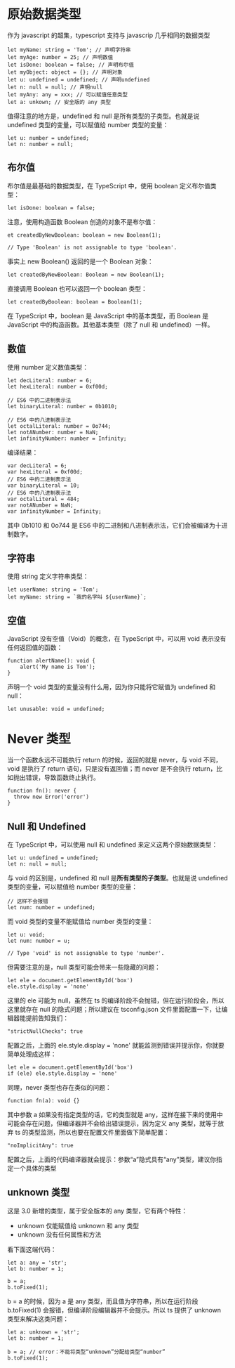 # 原始数据类型 #
作为 javascript 的超集，typescript 支持与 javascrip 几乎相同的数据类型

```
let myName: string = 'Tom'; // 声明字符串
let myAge: number = 25; // 声明数值
let isDone: boolean = false; // 声明布尔值
let myObject: object = {}; // 声明对象
let u: undefined = undefined; // 声明undefined
let n: null = null; // 声明null
let myAny: any = xxx; // 可以赋值任意类型
let a: unkown; // 安全版的 any 类型
```

值得注意的地方是，undefined 和 null 是所有类型的子类型。也就是说 undefined 类型的变量，可以赋值给 number 类型的变量：

```
let u: number = undefined;
let n: number = null;
```

## 布尔值 ##
布尔值是最基础的数据类型，在 TypeScript 中，使用 boolean 定义布尔值类型：

```
let isDone: boolean = false;
```

注意，使用构造函数 Boolean 创造的对象不是布尔值：

```
et createdByNewBoolean: boolean = new Boolean(1);

// Type 'Boolean' is not assignable to type 'boolean'.
```

事实上 new Boolean() 返回的是一个 Boolean 对象：

```
let createdByNewBoolean: Boolean = new Boolean(1);
```

直接调用 Boolean 也可以返回一个 boolean 类型：

```
let createdByBoolean: boolean = Boolean(1);
```

在 TypeScript 中，boolean 是 JavaScript 中的基本类型，而 Boolean 是 JavaScript 中的构造函数。其他基本类型（除了 null 和 undefined）一样。


## 数值 ##
使用 number 定义数值类型：

```
let decLiteral: number = 6;
let hexLiteral: number = 0xf00d;

// ES6 中的二进制表示法
let binaryLiteral: number = 0b1010;

// ES6 中的八进制表示法
let octalLiteral: number = 0o744;
let notANumber: number = NaN;
let infinityNumber: number = Infinity;
```

编译结果：

```
var decLiteral = 6;
var hexLiteral = 0xf00d;
// ES6 中的二进制表示法
var binaryLiteral = 10;
// ES6 中的八进制表示法
var octalLiteral = 484;
var notANumber = NaN;
var infinityNumber = Infinity;
```

其中 0b1010 和 0o744 是 ES6 中的二进制和八进制表示法，它们会被编译为十进制数字。


## 字符串 ##
使用 string 定义字符串类型：

```
let userName: string = 'Tom';
let myName: string = `我的名字叫 ${userName}`;
```


## 空值 ##
JavaScript 没有空值（Void）的概念，在 TypeScript 中，可以用 void 表示没有任何返回值的函数：

```
function alertName(): void {
    alert('My name is Tom');
}
```


声明一个 void 类型的变量没有什么用，因为你只能将它赋值为 undefined 和 null：

```
let unusable: void = undefined;
```

# Never 类型
当一个函数永远不可能执行 return 的时候，返回的就是 never，与 void 不同，void 是执行了 return 语句，只是没有返回值；而 never 是不会执行 return，比如抛出错误，导致函数终止执行。

```
function fn(): never {
  throw new Error('error')
}
```


## Null 和 Undefined ##
在 TypeScript 中，可以使用 null 和 undefined 来定义这两个原始数据类型：

```
let u: undefined = undefined;
let n: null = null;
```

与 void 的区别是，undefined 和 null 是**所有类型的子类型**。也就是说 undefined 类型的变量，可以赋值给 number 类型的变量：

```
// 这样不会报错
let num: number = undefined;
```

而 void 类型的变量不能赋值给 number 类型的变量：

```
let u: void;
let num: number = u;

// Type 'void' is not assignable to type 'number'.
```

但需要注意的是，null 类型可能会带来一些隐藏的问题：

```
let ele = document.getElementById('box')
ele.style.display = 'none'
```

这里的 ele 可能为 null，虽然在 ts 的编译阶段不会抛错，但在运行阶段会，所以这里就存在 null 的隐式问题；所以建议在 tsconfig.json 文件里面配置一下，让编辑器能提前告知我们：

```
"strictNullChecks": true
```

配置之后，上面的 ele.style.display = 'none' 就能监测到错误并提示你，你就要简单处理成这样：

```
let ele = document.getElementById('box')
if (ele) ele.style.display = 'none'
```

同理，never 类型也存在类似的问题：

```
function fn(a): void {}
```

其中参数 a 如果没有指定类型的话，它的类型就是 any，这样在接下来的使用中可能会存在问题，但编译器并不会给出错误提示，因为定义 any 类型，就等于放弃 ts 的类型监测，所以也要在配置文件里面做下简单配置：

```
"noImplicitAny": true
```

配置之后，上面的代码编译器就会提示：参数“a”隐式具有“any”类型，建议你指定一个具体的类型


## unknown 类型
这是 3.0 新增的类型，属于安全版本的 any 类型，它有两个特性：

- unknown 仅能赋值给 unknown 和 any 类型
- unknown 没有任何属性和方法

看下面这端代码：

```
let a: any = 'str';
let b: number = 1;

b = a;
b.toFixed(1);
```

b = a 的时候，因为 a 是 any 类型，而且值为字符串，所以在运行阶段 b.toFixed(1) 会报错，但编译阶段编辑器并不会提示。所以 ts 提供了 unknown 类型来解决这类问题：

```
let a: unknown = 'str';
let b: number = 1;

b = a; // error：不能将类型“unknown”分配给类型“number”
b.toFixed(1);
```






























